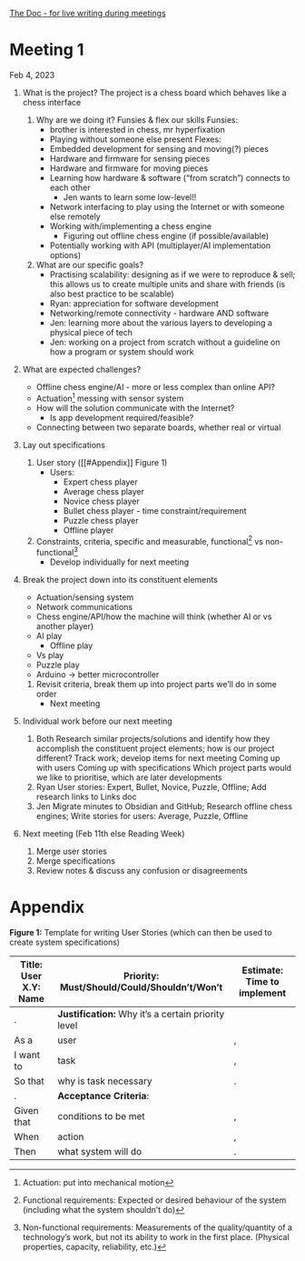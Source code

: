 [The Doc - for live writing during meetings](https://docs.google.com/document/d/10uYAXTEk28SbAr04uaPNPAYEJiAXg6bZaV-KybHBkks/edit)

# Meeting 1
Feb 4, 2023

1.  What is the project?
	The project is a chess board which behaves like a chess interface
	1. Why are we doing it?
			Funsies & flex our skills
			Funsies:
		- brother is interested in chess, mr hyperfixation
		- Playing without someone else present
			Flexes:
		-   Embedded development for sensing and moving(?) pieces
		-   Hardware and firmware for sensing pieces
		-   Hardware and firmware for moving pieces
		-   Learning how hardware & software (“from scratch”) connects to each other
			-   Jen wants to learn some low-level!!
		-   Network interfacing to play using the Internet or with someone else remotely
		-   Working with/implementing a chess engine
			-   Figuring out offline chess engine (if possible/available)
		-   Potentially working with API (multiplayer/AI implementation options)
	2.  What are our specific goals?
		- Practising scalability: designing as if we were to reproduce & sell; this allows us to create multiple units and share with friends (is also best practice to be scalable)
		- Ryan: appreciation for software development
		- Networking/remote connectivity - hardware AND software
		- Jen: learning more about the various layers to developing a physical piece of tech
		- Jen: working on a project from scratch without a guideline on how a program or system should work

2.  What are expected challenges?
	- Offline chess engine/AI - more or less complex than online API?
	- Actuation[^1] messing with sensor system
	- How will the solution communicate with the Internet?
		- Is app development required/feasible?
	- Connecting between two separate boards, whether real or virtual

3.  Lay out specifications
	1. User story ([[#Appendix]] Figure 1)
	    - Users:
		    - Expert chess player
		    - Average chess player
		    - Novice chess player
		    - Bullet chess player - time constraint/requirement 
		    - Puzzle chess player 
		    - Offline player
	2. Constraints, criteria, specific and measurable, functional[^2] vs non-functional[^3]
		- Develop individually for next meeting

4.  Break the project down into its constituent elements
	- Actuation/sensing system
	- Network communications
	- Chess engine/API/how the machine will think (whether AI or vs another player)
	- AI play
		- Offline play
	- Vs play
	- Puzzle play
	- Arduino -> better microcontroller
	1. Revisit criteria, break them up into project parts we’ll do in some order
		- Next meeting

5.  Individual work before our next meeting
	1. Both Research similar projects/solutions and identify how they accomplish the constituent project elements; how is our project different? Track work; develop items for next meeting Coming up with users Coming up with specifications Which project parts would we like to prioritise, which are later developments
	2.  Ryan User stories: Expert, Bullet, Novice, Puzzle, Offline; Add research links to Links doc
	3.  Jen Migrate minutes to Obsidian and GitHub; Research offline chess engines; Write stories for users: Average, Puzzle, Offline

6.  Next meeting (Feb 11th else Reading Week)
	1. Merge user stories
	2. Merge specifications
	3. Review notes & discuss any confusion or disagreements

[^1]: Actuation: put into mechanical motion
[^2]: Functional requirements: Expected or desired behaviour of the system (including what the system shouldn’t do)
[^3]: Non-functional requirements: Measurements of the quality/quantity of a technology’s work, but not its ability to work in the first place. (Physical properties, capacity, reliability, etc.)



# Appendix

**Figure 1:** Template for writing User Stories (which can then be used to create system specifications)

**Title:** User X.Y: Name | **Priority:** Must/Should/Could/Shouldn’t/Won’t | **Estimate:** Time to implement
-|-|-
. | **Justification:** Why it’s a certain priority level |
As a | user | ,
I want to | task | ,
So that | why is task necessary | .
. | **Acceptance Criteria**: |
Given that | conditions to be met | ,
When | action | , 
Then | what system will do | . 
